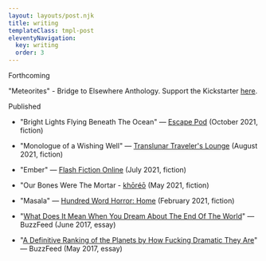 ```yaml
---
layout: layouts/post.njk
title: writing
templateClass: tmpl-post
eleventyNavigation:
  key: writing
  order: 3
---
```


Forthcoming

"Meteorites" - Bridge to Elsewhere Anthology. Support the Kickstarter [here](https://www.kickstarter.com/projects/1330509990/bridge-to-elsewhere-anthology?ref=project_link).

Published

- "Bright Lights Flying Beneath The Ocean" — [Escape Pod](https://escapepod.org/2021/10/14/escape-pod-806-bright-lights-flying-beneath-the-ocean/) (October 2021, fiction)

- "Monologue of a Wishing Well" — [Translunar Traveler's Lounge](https://translunartravelerslounge.com/2021/08/15/monologue-of-a-wishing-well-by-anjali-patel/) (August 2021, fiction)

- "Ember" — [Flash Fiction Online](https://www.flashfictiononline.com/article/ember/) (July 2021, fiction)

- "Our Bones Were The Mortar - [khōréō](https://www.khoreomag.com/product/volume-1-issue-2/) (May 2021, fiction)

- "Masala" — [Hundred Word Horror: Home](https://www.amazon.com/Home-anthology-microfiction-Hundred-Horror-ebook/dp/B08V881428/ref=tmm_kin_swatch_0?_encoding=UTF8&qid=&sr=) (February 2021, fiction)

- "[What Does It Mean When You Dream About The End Of The World](https://www.buzzfeed.com/anjalipatel/what-does-it-mean-when-you-dream-about-the-end-of-the-world)" — BuzzFeed (June 2017, essay)

- "[A Definitive Ranking of the Planets by How Fucking Dramatic They Are](https://www.buzzfeed.com/anjalipatel/i-love-these-drama-queens-so-much)" — BuzzFeed (May 2017, essay)
